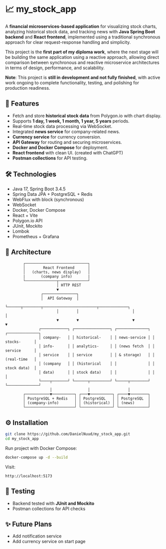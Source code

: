 # 📈 my\_stock\_app

A **financial microservices-based application** for visualizing stock charts, analyzing historical stock data, and tracking news with **Java Spring Boot backend** and **React frontend**, implemented using a traditional synchronous approach for clear request-response handling and simplicity.

This project is the **first part of my diploma work**, where the next stage will be building the same application using a reactive approach, allowing direct comparison between synchronous and reactive microservice architectures in terms of design, performance, and scalability.

**Note**: This project is **still in development and not fully finished**, with active work ongoing to complete functionality, testing, and polishing for production readiness.
## 🚀 Features

* Fetch and store **historical stock data** from Polygon.io with chart display.
* Supports **1 day, 1 week, 1 month, 1 year, 5 years** periods.
* Real-time stock data processing via WebSocket.
* Integrated **news service** for company-related news.
* **Currency service** for currency conversion.
* **API Gateway** for routing and securing microservices.
* **Docker and Docker Compose** for deployment.
* **React frontend** with clean UI. (created with ChatGPT)
* **Postman collections** for API testing.

## 🛠️ Technologies

* Java 17, Spring Boot 3.4.5
* Spring Data JPA + PostgreSQL + Redis
* WebFlux with block (synchronous)
* WebSocket
* Docker, Docker Compose
* React + Vite
* Polygon.io API
* JUnit, Mockito
* Lombok
* Prometheus + Grafana

## 📂 Architecture

            ┌────────────────────────────┐
            │        React Frontend      │
            │   (charts, news display)   │
            |       (company info)       |
            └──────────────┬─────────────┘
                           │ HTTP REST
                           ▼
                    ┌───────────────┐
                    │  API Gateway  │
                    └──────┬────────┬────────────────────────┬─────────────┐
                           │        │                        │             │
                           ▼        ▼                        ▼             ▼ 
                   ┌────────────┐ ┌────────────────┐ ┌──────────────┐ ┌──────────────┐
                   │ company-   │ │ historical-    │ │ news-service │ │ stocks-      │
                   │ info-      │ │ analytics-     │ │ (news fetch  │ │ service      │
                   │ service    │ │ service        │ │ & storage)   │ │ (real-time   │
                   │ (company   │ │ (historical    │ │              │ │ stock data)  │
                   │ data)      │ │ stock data)    │ │              │ │              │
                   └────┬───────┘ └──────┬─────────┘ └─────┬────────┘ └──────────────┘
                        │                │                 │
            ┌───────────▼──────────┐ ┌───▼──────────┐ ┌────▼────────┐
            │ PostgreSQL + Redis   │ │ PostgreSQL   │ │ PostgreSQL  │
            │ (company-info)       │ │ (historical) │ │ (news)      │
            └──────────────────────┘ └──────────────┘ └─────────────┘


## ⚙️ Installation

```bash
git clone https://github.com/DanielNuud/my_stock_app.git
cd my_stock_app
```

Run project with Docker Compose:

```bash
docker-compose up -d --build
```

Visit:

```
http://localhost:5173
```

## 🧪 Testing

* Backend tested with **JUnit and Mockito**
* Postman collections for API checks

## ✨ Future Plans

* Add notification service
* Add currency service on start page

